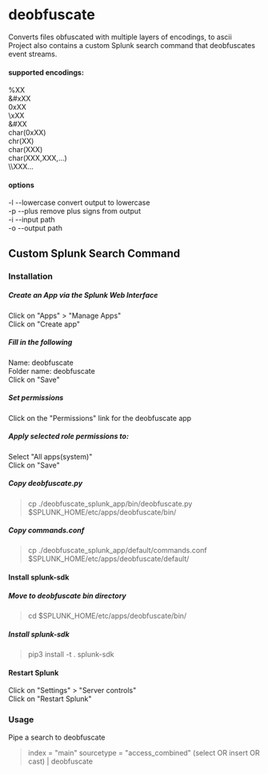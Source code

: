 # deobfuscate
Converts files obfuscated with multiple layers of encodings, to ascii<br>
Project also contains a custom Splunk search command that deobfuscates event streams.<br>

#### supported encodings:
%XX<br>
&#xXX<br>
0xXX<br>
\\xXX<br>
&#XX<br>
char(0xXX)<br>
chr(XX)<br>
char(XXX)<br>
char(XXX,XXX,...)<br>
\\\\XXX...<br>


#### options
-l --lowercase convert output to lowercase<br>
-p --plus remove plus signs from output<br>
-i --input path <br>
-o --output path<br>

## Custom Splunk Search Command
### Installation
##### Create an App via the Splunk Web Interface
Click on "Apps" > "Manage Apps"<br>
Click on "Create app"<br>

##### Fill in the following
Name: deobfuscate<br>
Folder name: deobfuscate<br>
Click on "Save"<br>

##### Set permissions
Click on the "Permissions" link for the deobfuscate app <br>
##### Apply selected role permissions to:
Select "All apps(system)"<br>
Click on "Save"<br>

##### Copy deobfuscate.py
> cp ./deobfuscate_splunk_app/bin/deobfuscate.py $SPLUNK_HOME/etc/apps/deobfuscate/bin/<br>

##### Copy commands.conf 
>cp ./deobfuscate_splunk_app/default/commands.conf $SPLUNK_HOME/etc/apps/deobfuscate/default/<br>

#### Install splunk-sdk
##### Move to deobfuscate bin directory
>cd $SPLUNK_HOME/etc/apps/deobfuscate/bin/<br>

##### Install splunk-sdk 
>pip3 install -t . splunk-sdk

#### Restart Splunk
Click on "Settings" > "Server controls"<br>
Click on "Restart Splunk"<br>

### Usage
Pipe a search to deobfuscate
>index = "main" sourcetype = "access_combined" (select OR insert OR cast) | deobfuscate

